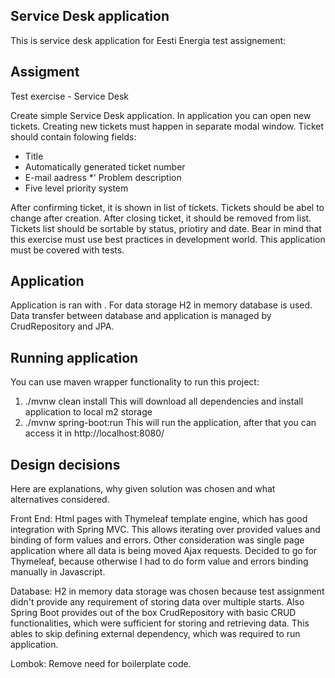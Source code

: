 ## Service Desk application

This is service desk application for Eesti Energia test assignement:

## Assigment
Test exercise - Service Desk

Create simple Service Desk application. In application you can open new tickets. Creating
new tickets must happen in separate modal window.
Ticket should contain folowing fields:
*  Title
* Automatically generated ticket number
* E-mail aadress
*' Problem description
* Five level priority system

After confirming ticket, it is shown in list of tickets. Tickets should be abel to change after
creation. After closing ticket, it should be removed from list. Tickets list should be sortable by
status, priotiry and date.
Bear in mind that this exercise must use best practices in development world. This application
must be covered with tests.

## Application
Application is ran with . For data storage H2 in memory database is
used. Data transfer between database and application is managed by CrudRepository and JPA.

## Running application
You can use maven wrapper functionality to run this project:
1) ./mvnw clean install
This will download all dependencies and install application to local m2 storage 
2) ./mvnw spring-boot:run
This will run the application, after that you can access it in http://localhost:8080/

## Design decisions
Here are explanations, why given solution was chosen and what alternatives considered.

Front End: 
Html pages with Thymeleaf template engine, which has good integration with Spring MVC.
This allows iterating over provided values and binding of form values and errors.
Other consideration was single page application where all data is being moved Ajax requests. 
Decided to go for Thymeleaf, because otherwise I had to do form value and errors binding manually in Javascript.

Database:
H2 in memory data storage was chosen because test assignment didn't provide any requirement
of storing data over multiple starts. Also Spring Boot provides out of the box CrudRepository with
basic CRUD functionalities, which were sufficient for storing and retrieving data. This ables
to skip defining external dependency, which was required to run application.

Lombok:
Remove need for boilerplate code.
